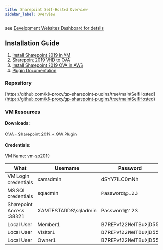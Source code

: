 ```yaml
---
title: Sharepoint Self-Hosted Overview
sidebar_label: Overview
---
```


see [Development Websites Dashboard for details](../../../dashboards/websites/development.md)

## Installation Guide

1. [Install Sharepoint 2019 in VM](./sp-vm-manual-install)
2. [Sharepoint 2019 VHD to OVA](./sp-vhd-to-ova)
3. [Install Sharepoint 2019 OVA in AWS ](./sp-ova-aws)
4. [Plugin Documentation](./sp-plugin)

### Repository
[https://github.com/k8-proxy/gp-sharepoint-plugins/tree/main/SelfHosted](https://github.com/k8-proxy/gp-sharepoint-plugins/tree/main/SelfHosted)

### VM Resources 

#### Downloads: 
[OVA - Sharepoint 2019 + GW Plugin](https://s3.console.aws.amazon.com/s3/object/glasswall-sow-ova?region=eu-west-1&prefix=vms/sharepoint/sp-svr-plugin-vm.ova)

#### Credentials:

VM Name: vm-sp2019


| What | Username      | Password     |
| -------- | --------- | ---------- |
| VM Login credentials | xamadmin | dSYY7ILC0mNh |
|MS SQL credentials|sqladmin|Password@123|
|Sharepoint Access :38821 |XAMTESTADDS\sqladmin|Password@123|
|Local User|Member1|B7REPvf22NelTBuXjD55|
|Local User|Visitor1|B7REPvf22NelTBuXjD55|
|Local User|Owner1|B7REPvf22NelTBuXjD55|
